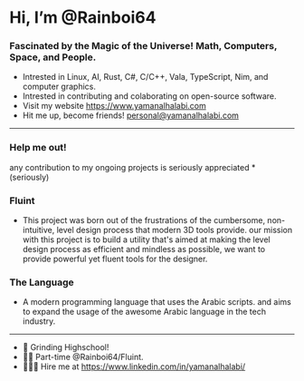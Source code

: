 # Hi, I’m @Rainboi64
### Fascinated by the Magic of the Universe! Math, Computers, Space, and People.

- Intrested in Linux, AI, Rust, C#, C/C++, Vala, TypeScript, Nim, and computer graphics.
- Intrested in contributing and colaborating on open-source software.
- Visit my website https://www.yamanalhalabi.com
- Hit me up, become friends! personal@yamanalhalabi.com
----


### Help me out!
 any contribution to my ongoing projects is seriously appreciated *(seriously)
 ### Fluint
- This project was born out of the frustrations of the cumbersome, non-intuitive, level design process that modern 3D tools provide. our mission with this project is to build a utility that's aimed at making the level design process as efficient and mindless as possible, we want to provide powerful yet fluent tools for the designer.
 ### The Language
- A modern programming language that uses the Arabic scripts. and aims to expand the usage of the awesome Arabic language in the tech industry.
----

- 🏫 Grinding Highschool!
- 👷🏻 Part-time @Rainboi64/Fluint.
- 🧑🏼‍🏭 Hire me at https://www.linkedin.com/in/yamanalhalabi/
